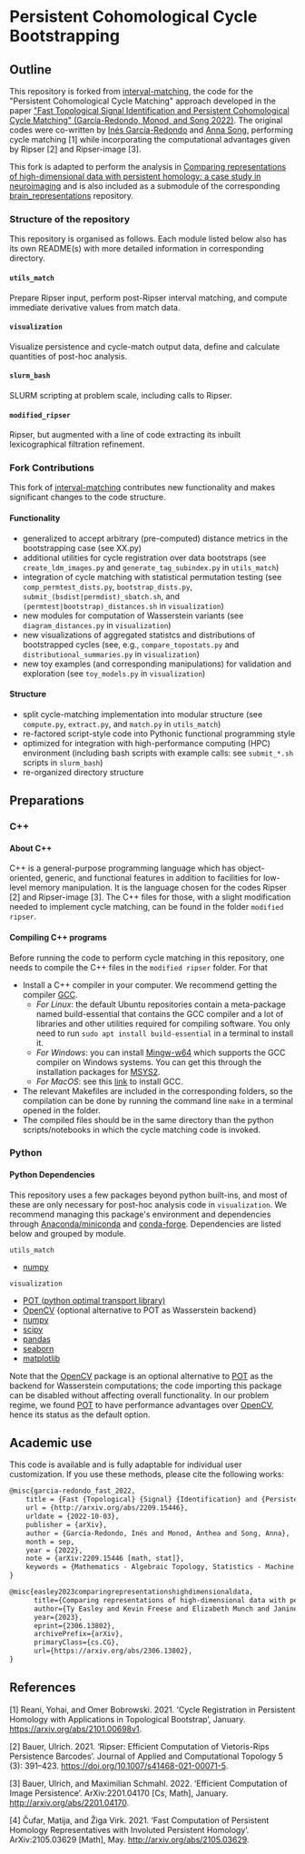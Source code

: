 # Persistent Cohomological Cycle Bootstrapping

## Outline 

This repository is forked from [interval-matching](https://github.com/inesgare/interval-matching), the code for the "Persistent Cohomological Cycle Matching" approach developed in the paper ["Fast Topological Signal Identification and Persistent Cohomological Cycle Matching" (García-Redondo, Monod, and Song 2022)](https://arxiv.org/abs/2209.15446). The original codes were co-written by [Inés García-Redondo](https://sites.google.com/view/ines-garcia-redondo/home) and [Anna Song](https://sites.google.com/view/annasong), performing cycle matching [1] while incorporating the computational advantages given by Ripser [2] and Ripser-image [3].

This fork is adapted to perform the analysis in [Comparing representations of high-dimensional data with persistent homology: a case study in neuroimaging](https://arxiv.org/abs/2306.13802) and is also included as a submodule of the corresponding [brain_representations](https://github.com/tyo8/brain_representations/tree/main) repository. 

### Structure of the repository

This repository is organised as follows. Each module listed below also has its own README(s) with more detailed information in corresponding directory.

#### `utils_match`
Prepare Ripser input, perform post-Ripser interval matching, and compute immediate derivative values from match data.

#### `visualization`
Visualize persistence and cycle-match output data, define and calculate quantities of post-hoc analysis.

#### `slurm_bash`
SLURM scripting at problem scale, including calls to Ripser.

#### `modified_ripser`
Ripser, but augmented with a line of code extracting its inbuilt lexicographical filtration refinement.

### Fork Contributions
This fork of [interval-matching](https://github.com/inesgare/interval-matching) contributes new functionality and makes significant changes to the code structure.
#### Functionality
- generalized to accept arbitrary (pre-computed) distance metrics in the bootstrapping case (see XX.py)
- additional utilities for cycle registration over data bootstraps (see `create_ldm_images.py` and `generate_tag_subindex.py` in `utils_match`)
- integration of cycle matching with statistical permutation testing (see `comp_permtest_dists.py`, `bootstrap_dists.py`, `submit_(bsdist|permdist)_sbatch.sh`, and `(permtest|bootstrap)_distances.sh` in `visualization`)
- new modules for computation of Wasserstein variants (see `diagram_distances.py` in `visualization`)
- new visualizations of aggregated statistcs and distributions of bootstrapped cycles (see, e.g., `compare_topostats.py` and `distributional_summaries.py` in `visualization`)
- new toy examples (and corresponding manipulations) for validation and exploration (see `toy_models.py` in `visualization`)
#### Structure
- split cycle-matching implementation into modular structure (see `compute.py`, `extract.py`, and `match.py` in `utils_match`)
- re-factored script-style code into Pythonic functional programming style
- optimized for integration with high-performance computing (HPC) environment (including bash scripts with example calls: see `submit_*.sh` scripts in `slurm_bash`)
- re-organized directory structure

## Preparations

### C++

#### About C++

C++ is a general-purpose programming language which has object-oriented, generic, and functional features in addition to facilities for low-level memory manipulation. It is the language chosen for the codes Ripser [2] and Ripser-image [3]. The C++ files for those, with a slight modification needed to implement cycle matching, can be found in the folder `modified ripser`. 

#### Compiling C++ programs
Before running the code to perform cycle matching in this repository, one needs to compile the C++ files in the `modified ripser` folder. For that
- Install a C++ compiler in your computer. We recommend getting the compiler [GCC](https://gcc.gnu.org/).
	- *For Linux*: the default Ubuntu repositories contain a meta-package named build-essential that contains the GCC compiler and a lot of libraries and other utilities required for compiling software. You only need to run `sudo apt install build-essential` in a terminal to install it.
	- *For Windows*: you can install [Mingw-w64](https://www.mingw-w64.org/) which supports the GCC compiler on Windows systems. You can get this through the installation packages for [MSYS2](https://www.msys2.org/).
	- *For MacOS*: see this [link](https://macappstore.org/gcc/) to install GCC.
- The relevant Makefiles are included in the corresponding folders, so the compilation can be done by running the command line `make` in a terminal opened in the folder. 
- The compiled files should be in the same directory than the python scripts/notebooks in which the cycle matching code is invoked.

### Python

#### Python Dependencies
This repository uses a few packages beyond python built-ins, and most of these are only necessary for post-hoc analysis code in `visualization`. We recommend managing this package's environment and dependencies through [Anaconda/miniconda](https://www.anaconda.com/) and [conda-forge](https://conda-forge.org/). Dependencies are listed below and grouped by module. 

`utils_match`
- [numpy](https://numpy.org/)
	
`visualization`
- [POT (python optimal transport library)](https://pythonot.github.io/index.html)
- [OpenCV](https://pypi.org/project/opencv-python/) {optional alternative to POT as Wasserstein backend}
- [numpy](https://numpy.org/)
- [scipy](https://scipy.org/)
- [pandas](https://pandas.pydata.org/)
- [seaborn](https://seaborn.pydata.org/)
- [matplotlib](https://matplotlib.org/stable/index.html)


Note that the [OpenCV](https://pypi.org/project/opencv-python/) package is an optional alternative to [POT](https://pythonot.github.io/index.html) as the backend for Wasserstein computations; the code importing this package can be disabled without affecting overall functionality. In our problem regime, we found [POT](https://pythonot.github.io/index.html) to have performance advantages over [OpenCV](https://pypi.org/project/opencv-python/), hence its status as the default option.

## Academic use

This code is available and is fully adaptable for individual user customization. If you use these methods, please cite the following works:

```tex
@misc{garcia-redondo_fast_2022,
	title = {Fast {Topological} {Signal} {Identification} and {Persistent} {Cohomological} {Cycle} {Matching}},
	url = {http://arxiv.org/abs/2209.15446},
	urldate = {2022-10-03},
	publisher = {arXiv},
	author = {García-Redondo, Inés and Monod, Anthea and Song, Anna},
	month = sep,
	year = {2022},
	note = {arXiv:2209.15446 [math, stat]},
	keywords = {Mathematics - Algebraic Topology, Statistics - Machine Learning},
}
```

```tex
@misc{easley2023comparingrepresentationshighdimensionaldata,
      title={Comparing representations of high-dimensional data with persistent homology: a case study in neuroimaging}, 
      author={Ty Easley and Kevin Freese and Elizabeth Munch and Janine Bijsterbosch},
      year={2023},
      eprint={2306.13802},
      archivePrefix={arXiv},
      primaryClass={cs.CG},
      url={https://arxiv.org/abs/2306.13802}, 
}
```

## References
[1] Reani, Yohai, and Omer Bobrowski. 2021. ‘Cycle Registration in Persistent Homology with Applications in Topological Bootstrap’, January. https://arxiv.org/abs/2101.00698v1.

[2] Bauer, Ulrich. 2021. ‘Ripser: Efficient Computation of Vietoris-Rips Persistence Barcodes’. Journal of Applied and Computational Topology 5 (3): 391–423. https://doi.org/10.1007/s41468-021-00071-5.

[3] Bauer, Ulrich, and Maximilian Schmahl. 2022. ‘Efficient Computation of Image Persistence’. ArXiv:2201.04170 [Cs, Math], January. http://arxiv.org/abs/2201.04170.

[4] Čufar, Matija, and Žiga Virk. 2021. ‘Fast Computation of Persistent Homology Representatives with Involuted Persistent Homology’. ArXiv:2105.03629 [Math], May. http://arxiv.org/abs/2105.03629.
